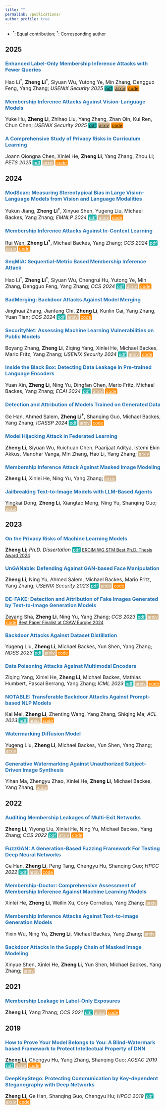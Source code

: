 ```yaml
---
title: ""
permalink: /publications/
author_profile: true
---
```


<style type="text/css" rel="stylesheet">
.btn--paper {
color: white;
background-color: lightseagreen;
padding: 1px 3px;
text-align: center;
border-radius: 4px;
a { TEXT-DECORATION:none }
}
.btn--arxiv {
color: white;
background-color: tan;
padding: 1px 3px;
text-align: center;
border-radius: 4px;
a { TEXT-DECORATION:none }
}
.btn--code {
color: white;
background-color: DARKORANGE;
padding: 1px 3px;
text-align: center;
border-radius: 4px;
a { TEXT-DECORATION:none }
}
</style>
- $^*$: Equal contribution; $^\dagger$: Corresponding author
  
<h2 id='2025'>2025</h2>

### <span style="color:rgb(39, 117, 182)">Enhanced Label-Only Membership Inference Attacks with Fewer Queries</span>
<font size="3"> Hao Li$^*$, <b>Zheng Li$^*$</b>, Siyuan Wu, Yutong Ye, Min Zhang, Dengguo Feng, Yang Zhang;
<i>USENIX Security 2025</i></font>
<a href="" class="btn--paper" target="_blank">pdf</a>
<a href="" class="btn--arxiv" target="_blank">arxiv</a>
<a href="" class="btn--code" target="_blank">code</a>

### <span style="color:rgb(39, 117, 182)">Membership Inference Attacks Against Vision-Language Models</span>
<font size="3"> Yuke Hu, <b>Zheng Li</b>, Zhihao Liu, Yang Zhang, Zhan Qin, Kui Ren, Chun Chen;
<i>USENIX Security 2025</i></font>
<a href="" class="btn--paper" target="_blank">pdf</a>
<a href="" class="btn--arxiv" target="_blank">arxiv</a>
<a href="" class="btn--code" target="_blank">code</a>

### <span style="color:rgb(39, 117, 182)">A Comprehensive Study of Privacy Risks in Curriculum Learning</span>
<font size="3"> Joann Qiongna Chen, Xinlei He, <b>Zheng Li</b>, Yang Zhang, Zhou Li;
<i>PETS 2025</i></font>
<a href="https://zhenglisec.github.io/files/PETS25_CL.pdf" class="btn--paper" target="_blank">pdf</a>
<a href="https://arxiv.org/abs/2310.10124" class="btn--arxiv" target="_blank">arxiv</a>
<a href="https://zhenglisec.github.io/" class="btn--code" target="_blank">code</a>

<h2 id='2024'>2024</h2>

### <span style="color:rgb(39, 117, 182)">ModScan: Measuring Stereotypical Bias in Large Vision-Language Models from Vision and Language Modalities</span>
<font size="3"> Yukun Jiang, <b>Zheng Li$^\dagger$</b>, Xinyue Shen, Yugeng Liu, Michael Backes, Yang Zhang;
<i>EMNLP 2024</i></font>
<a href="https://zhenglisec.github.io/files/EMNLP24_VLMbias.pdf" class="btn--paper" target="_blank">pdf</a>
<a href="https://arxiv.org/abs/2410.06967" class="btn--arxiv" target="_blank">arxiv</a>
<a href="https://zhenglisec.github.io/" class="btn--code" target="_blank">code</a>

### <span style="color:rgb(39, 117, 182)">Membership Inference Attacks Against In-Context Learning</span>
<font size="3"> Rui Wen, <b>Zheng Li$^\dagger$</b>, Michael Backes, Yang Zhang;
<i>CCS 2024</i></font>
<a href="https://zhenglisec.github.io/files/CCS24_ICLMIA.pdf" class="btn--paper" target="_blank">pdf</a>
<a href="https://arxiv.org/abs/2409.01380v1" class="btn--arxiv" target="_blank">arxiv</a>
<a href="https://zhenglisec.github.io/" class="btn--code" target="_blank">code</a>

### <span style="color:rgb(39, 117, 182)">SeqMIA: Sequential-Metric Based Membership Inference Attack</span>
<font size="3"> Hao Li$^*$, <b>Zheng Li$^*$</b>, Siyuan Wu, Chengrui Hu, Yutong Ye, Min Zhang, Dengguo Feng, Yang Zhang;
<i>CCS 2024</i></font>
<a href="https://zhenglisec.github.io/files/CCS24_SeqMIA.pdf" class="btn--paper" target="_blank">pdf</a>
<a href="https://arxiv.org/abs/2407.15098" class="btn--arxiv" target="_blank">arxiv</a>
<a href="https://github.com/AIPAG/SeqMIA" class="btn--code" target="_blank">code</a>

### <span style="color:rgb(39, 117, 182)">BadMerging: Backdoor Attacks Against Model Merging</span>
<font size="3"> Jinghuai Zhang, Jianfeng Chi, <b>Zheng Li</b>, Kunlin Cai, Yang Zhang, Yuan Tian;
<i>CCS 2024</i></font>
<a href="https://zhenglisec.github.io/files/CCS24_BadMerging.pdf" class="btn--paper" target="_blank">pdf</a>
<a href="https://arxiv.org/abs/2408.07362v1" class="btn--arxiv" target="_blank">arxiv</a>
<a href="https://zhenglisec.github.io/" class="btn--code" target="_blank">code</a>

### <span style="color:rgb(39, 117, 182)">SecurityNet: Assessing Machine Learning Vulnerabilities on Public Models</span>
<font size="3"> Boyang Zhang, <b>Zheng Li</b>, Ziqing Yang, Xinlei He, Michael Backes, Mario Fritz, Yang Zhang;
<i>USENIX Security 2024</i></font>
<a href="https://www.usenix.org/system/files/sec24summer-prepub-617-zhang-boyang.pdf" class="btn--paper" target="_blank">pdf</a>
<a href="https://arxiv.org/abs/2310.12665" class="btn--arxiv" target="_blank">arxiv</a>
<a href="https://github.com/SecurityNet-Research/SecurityNet" class="btn--code" target="_blank">code</a>

### <span style="color:rgb(39, 117, 182)">Inside the Black Box: Detecting Data Leakage in Pre-trained Language Encoders</span>
<font size="3"> Yuan Xin, <b>Zheng Li</b>, Ning Yu, Dingfan Chen, Mario Fritz, Michael Backes, Yang Zhang;
<i>ECAI 2024</i></font>
<a href="https://zhenglisec.github.io/" class="btn--paper" target="_blank">pdf</a>
<a href="https://arxiv.org/abs/2408.11046" class="btn--arxiv" target="_blank">arxiv</a>
<a href="https://zhenglisec.github.io/" class="btn--code" target="_blank">code</a>

### <span style="color:rgb(39, 117, 182)">Detection and Attribution of Models Trained on Generated Data</span>
<font size="3"> Ge Han, Ahmed Salem, <b>Zheng Li$^\dagger$</b>, Shanqing Guo, Michael Backes, Yang Zhang;
<i>ICASSP 2024</i></font>
<a href="https://zhenglisec.github.io/" class="btn--paper" target="_blank">pdf</a>
<a href="https://zhenglisec.github.io/" class="btn--arxiv" target="_blank">arxiv</a>
<a href="https://zhenglisec.github.io/" class="btn--code" target="_blank">code</a>

<!-- ### <span style="color:rgb(39, 117, 182)">PRJack: Pruning-Resistant Model Hijacking Attack Against Deep Learning Models</span>
<font size="3"> Ge Han, <b>Zheng Li</b>, Shanqing Guo;
<i>IJCNN 2024</i></font>
<a href="https://zhenglisec.github.io/" class="btn--paper" target="_blank">pdf</a>
<a href="https://zhenglisec.github.io/" class="btn--arxiv" target="_blank">arxiv</a>
<a href="https://zhenglisec.github.io/" class="btn--code" target="_blank">code</a> -->

### <span style="color:rgb(39, 117, 182)">Model Hijacking Attack in Federated Learning</span>
<font size="3"><b>Zheng Li</b>, Siyuan Wu, Ruichuan Chen, Paarijaat Aditya, Istemi Ekin Akkus, Manohar Vanga, Min Zhang, Hao Li, Yang Zhang;</font>
<a href="https://arxiv.org/abs/2408.02131" class="btn--arxiv" target="_blank">arxiv</a>

### <span style="color:rgb(39, 117, 182)">Membership Inference Attack Against Masked Image Modeling</span>
<font size="3"><b>Zheng Li</b>, Xinlei He, Ning Yu, Yang Zhang;</font>
<a href="https://arxiv.org/abs/2408.06825v1" class="btn--arxiv" target="_blank">arxiv</a>

### <span style="color:rgb(39, 117, 182)">Jailbreaking Text-to-Image Models with LLM-Based Agents</span>
<font size="3">Yingkai Dong, <b>Zheng Li</b>, Xiangtao Meng, Ning Yu, Shanqing Guo;</font>
<a href="https://arxiv.org/abs/2408.00523" class="btn--arxiv" target="_blank">arxiv</a>

<!-- ### <span style="color:rgb(39, 117, 182)">Membership Inference Attack Against Masked Image Modeling</span>
<font size="3"><b>Zheng Li</b>, Xinlei He, Ning Yu, Yang Zhang;</font>
<a href="https://arxiv.org/abs/2408.06825v1" class="btn--arxiv" target="_blank">arxiv</a> -->

<!-- ### <span style="color:rgb(39, 117, 182)">PRJack: Pruning-Resistant Model Hijacking Attack Against Deep Learning Models</span>
<font size="3"> Ge Han, <b>Zheng Li$\dagger$</b>, Shanqing Guo;
<i>IJCNN 2024</i></font>
<a href="https://zhenglisec.github.io/" class="btn--paper" target="_blank">pdf</a>
<a href="https://zhenglisec.github.io/" class="btn--arxiv" target="_blank">arxiv</a>
<a href="https://zhenglisec.github.io/" class="btn--code" target="_blank">code</a> -->

<h2 id='2023'>2023</h2>

### <span style="color:rgb(39, 117, 182)">On the Privacy Risks of Machine Learning Models</span>
<font size="3"> <b>Zheng Li</b>;
<i>Ph.D. Dissertation</i></font>
<a href="https://publikationen.sulb.uni-saarland.de/handle/20.500.11880/36610?locale=en" class="btn--paper" target="_blank">pdf</a>
<a href="https://hosting.services.iit.cnr.it/STM-WG/contentpage06.html" class="btn--success" target="_blank">ERCIM WG STM Best Ph.D. Thesis Award 2024</a>

### <span style="color:rgb(39, 117, 182)">UnGANable: Defending Against GAN-based Face Manipulation</span>
<font size="3"> <b>Zheng Li</b>, Ning Yu, Ahmed Salem, Michael Backes, Mario Fritz, Yang Zhang;
<i>USENIX Security 2023</i></font>
<a href="https://arxiv.org/abs/2210.00957" class="btn--paper" target="_blank">pdf</a>
<a href="https://arxiv.org/abs/2210.00957" class="btn--arxiv" target="_blank">arxiv</a>
<a href="https://github.com/zhenglisec/UnGANable" class="btn--code" target="_blank">code</a>

### <span style="color:rgb(39, 117, 182)">DE-FAKE: Detection and Attribution of Fake Images Generated by Text-to-Image Generation Models</span>
<font size="3">Zeyang Sha, <b>Zheng Li</b>, Ning Yu, Yang Zhang;
<i>CCS 2023</i></font>
<a href="https://arxiv.org/abs/2210.06998" class="btn--paper" target="_blank">pdf</a>
<a href="https://arxiv.org/abs/2210.06998" class="btn--arxiv" target="_blank">arxiv</a>
<a href="https://arxiv.org/abs/2210.06998" class="btn--code" target="_blank">code</a>
<a href="https://csaw24-eur-arc.sciencesconf.org/" class="btn--success" target="_blank">Best Paper Finalist at CSAW Europe 2024</a>

### <span style="color:rgb(39, 117, 182)">Backdoor Attacks Against Dataset Distillation</span>
<font size="3">Yugeng Liu, <b>Zheng Li</b>, Michael Backes, Yun Shen, Yang Zhang;
<i>NDSS 2023</i></font>
<a href="https://arxiv.org/abs/2301.01197" class="btn--paper" target="_blank">pdf</a>
<a href="https://arxiv.org/abs/2301.01197" class="btn--arxiv" target="_blank">arxiv</a>
<a href="https://github.com/liuyugeng/baadd" class="btn--code" target="_blank">code</a>

### <span style="color:rgb(39, 117, 182)">Data Poisoning Attacks Against Multimodal Encoders</span>
<font size="3">Ziqing Yang, Xinlei He, <b>Zheng Li</b>, Michael Backes, Mathias Humbert, Pascal Berrang, Yang Zhang;
<i>ICML 2023</i></font>
<a href="https://arxiv.org/abs/2209.15266" class="btn--paper" target="_blank">pdf</a>
<a href="https://arxiv.org/abs/2209.15266" class="btn--arxiv" target="_blank">arxiv</a>
<a href="https://github.com/zqypku/mm_poison/" class="btn--code" target="_blank">code</a>

### <span style="color:rgb(39, 117, 182)">NOTABLE: Transferable Backdoor Attacks Against Prompt-based NLP Models</span>
<font size="3">Kai Mei, <b>Zheng Li</b>, Zhenting Wang, Yang Zhang, Shiqing Ma;
<i>ACL 2023</i></font>
<a href="https://zhenglisec.github.io/" class="btn--paper" target="_blank">pdf</a>
<a href="https://arxiv.org/abs/2305.17826" class="btn--arxiv" target="_blank">arxiv</a>
<a href="https://github.com/RU-System-Software-and-Security/Notable" class="btn--code" target="_blank">code</a>

### <span style="color:rgb(39, 117, 182)">Watermarking Diffusion Model</span>
<font size="3">Yugeng Liu, <b>Zheng Li</b>, Michael Backes, Yun Shen, Yang Zhang;</font>
<a href="https://arxiv.org/abs/2305.12502" class="btn--arxiv" target="_blank">arxiv</a>

### <span style="color:rgb(39, 117, 182)">Generative Watermarking Against Unauthorized Subject-Driven Image Synthesis</span>
<font size="3">Yihan Ma, Zhengyu Zhao, Xinlei He, <b>Zheng Li</b>, Michael Backes, Yang Zhang;</font>
<a href="https://arxiv.org/abs/2306.07754" class="btn--arxiv" target="_blank">arxiv</a>

<h2 id='2022'>2022</h2>

### <span style="color:rgb(39, 117, 182)">Auditing Membership Leakages of Multi-Exit Networks</span>
<font size="3"><b>Zheng Li</b>, Yiyong Liu, Xinlei He, Ning Yu, Michael Backes, Yang Zhang;
<i>CCS 2022</i></font>
<a href="https://arxiv.org/abs/2208.11180" class="btn--paper" target="_blank">pdf</a>
<a href="https://arxiv.org/abs/2208.11180" class="btn--arxiv" target="_blank">arxiv</a>
<a href="https://github.com/zhenglisec/Multi-Exit-Privacy" class="btn--code" target="_blank">code</a>

### <span style="color:rgb(39, 117, 182)">FuzzGAN: A Generation-Based Fuzzing Framework For Testing Deep Neural Networks</span>
<font size="3">Ge Han, <b>Zheng Li</b>, Peng Tang, Chengyu Hu, Shanqing Guo;
<i>HPCC 2022</i></font>
<a href="https://ieeexplore.ieee.org/document/10074689?denied=" class="btn--paper" target="_blank">pdf</a>
<a href="https://zhenglisec.github.io/" class="btn--arxiv" target="_blank">arxiv</a>
<a href="https://zhenglisec.github.io/" class="btn--code" target="_blank">code</a>

### <span style="color:rgb(39, 117, 182)">Membership-Doctor: Comprehensive Assessment of Membership Inference Against Machine Learning Models</span>
<font size="3">Xinlei He, <b>Zheng Li</b>, Weilin Xu, Cory Cornelius, Yang Zhang;</font>
<a href="https://arxiv.org/abs/2208.10445" class="btn--arxiv" target="_blank">arxiv</a>

### <span style="color:rgb(39, 117, 182)">Membership Inference Attacks Against Text-to-image Generation Models</span>
<font size="3">Yixin Wu, Ning Yu, <b>Zheng Li</b>, Michael Backes, Yang Zhang;</font>
<a href="https://arxiv.org/abs/2210.00968" class="btn--arxiv" target="_blank">arxiv</a>

### <span style="color:rgb(39, 117, 182)">Backdoor Attacks in the Supply Chain of Masked Image Modeling</span>
<font size="3">Xinyue Shen, Xinlei He, <b>Zheng Li</b>, Yun Shen, Michael Backes, Yang Zhang;</font>
<a href="https://arxiv.org/abs/2210.01632" class="btn--arxiv" target="_blank">arxiv</a>


<h2 id='2021'>2021</h2>

### <span style="color:rgb(39, 117, 182)">Membership Leakage in Label-Only Exposures</span>
<font size="3"><b>Zheng Li</b>, Yang Zhang;
<i>CCS 2021</i></font>
<a href="https://arxiv.org/abs/2007.15528" class="btn--paper" target="_blank">pdf</a>
<a href="https://arxiv.org/abs/2007.15528" class="btn--arxiv" target="_blank">arxiv</a>
<a href="https://github.com/zhenglisec/Decision-based-MIA" class="btn--code" target="_blank">code</a>


<h2 id='2019'>2019</h2>

### <span style="color:rgb(39, 117, 182)">How to Prove Your Model Belongs to You: A Blind-Watermark based Framework to Protect Intellectual Property of DNN</span>
<font size="3"><b>Zheng Li</b>,  Chengyu Hu, Yang Zhang, Shanqing Guo;
<i>ACSAC 2019</i></font>
<a href="https://arxiv.org/abs/1903.01743" class="btn--paper" target="_blank">pdf</a>
<a href="https://arxiv.org/abs/1903.01743" class="btn--arxiv" target="_blank">arxiv</a>
<a href="https://github.com/zhenglisec/Blind-Watermark-for-DNN" class="btn--code" target="_blank">code</a>


### <span style="color:rgb(39, 117, 182)">DeepKeyStego: Protecting Communication by Key-dependent Steganography with Deep Networks</span>
<font size="3"><b>Zheng Li</b>,  Ge Han, Shanqing Guo, Chengyu Hu;
<i>HPCC 2019</i></font>
<a href="https://ieeexplore.ieee.org/document/8855704" class="btn--paper" target="_blank">pdf</a>
<a href="https://ieeexplore.ieee.org/document/8855704" class="btn--arxiv" target="_blank">arxiv</a>
<a href="https://github.com/zhenglisec/DeepKeyStego" class="btn--code" target="_blank">code</a>




